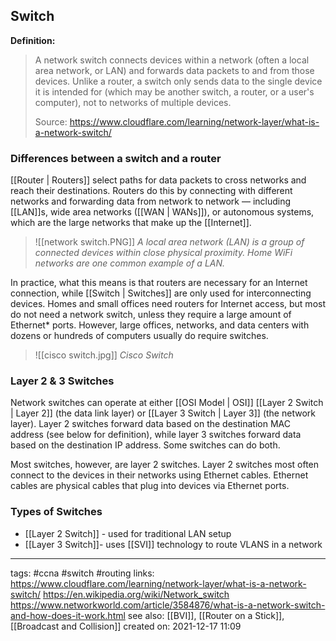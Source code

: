 ## Switch
**Definition:**
>A network switch connects devices within a network (often a local area network, or LAN) and forwards data packets to and from those devices. Unlike a router, a switch only sends data to the single device it is intended for (which may be another switch, a router, or a user's computer), not to networks of multiple devices.
>
>Source: https://www.cloudflare.com/learning/network-layer/what-is-a-network-switch/

### Differences between a switch and a router

[[Router | Routers]] select paths for data packets to cross networks and reach their destinations. Routers do this by connecting with different networks and forwarding data from network to network — including [[LAN]]s, wide area networks ([[WAN | WANs]]), or autonomous systems, which are the large networks that make up the [[Internet]].

>![[network switch.PNG]]
>*_A local area network (LAN) is a group of connected devices within close physical proximity. Home WiFi networks are one common example of a LAN._*

In practice, what this means is that routers are necessary for an Internet connection, while [[Switch | Switches]] are only used for interconnecting devices. Homes and small offices need routers for Internet access, but most do not need a network switch, unless they require a large amount of Ethernet* ports. However, large offices, networks, and data centers with dozens or hundreds of computers usually do require switches.

>![[cisco switch.jpg]]
>*Cisco Switch*

### Layer 2 & 3 Switches

Network switches can operate at either [[OSI Model | OSI]] [[Layer 2 Switch | Layer 2]] (the data link layer) or [[Layer 3 Switch | Layer 3]] (the network layer). Layer 2 switches forward data based on the destination MAC address (see below for definition), while layer 3 switches forward data based on the destination IP address. Some switches can do both.

Most switches, however, are layer 2 switches. Layer 2 switches most often connect to the devices in their networks using Ethernet cables. Ethernet cables are physical cables that plug into devices via Ethernet ports.

### Types of Switches

- [[Layer 2 Switch]] - used for traditional LAN setup
- [[Layer 3 Switch]]- uses [[SVI]] technology to route VLANS in a network

---
tags: #ccna #switch #routing
links: https://www.cloudflare.com/learning/network-layer/what-is-a-network-switch/
https://en.wikipedia.org/wiki/Network_switch
https://www.networkworld.com/article/3584876/what-is-a-network-switch-and-how-does-it-work.html
see also: [[BVI]], [[Router on a Stick]], [[Broadcast and Collision]]
created on: 2021-12-17 11:09
